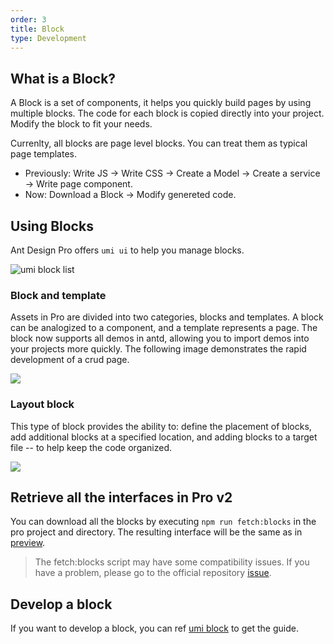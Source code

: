 ```yaml
---
order: 3
title: Block
type: Development
---
```


## What is a Block?

A Block is a set of components, it helps you quickly build pages by using multiple blocks. The code for each block is copied directly into your project. Modify the block to fit your needs.

Currenlty, all blocks are page level blocks. You can treat them as typical page templates. 

- Previously: Write JS -> Write CSS -> Create a Model -> Create a service -> Write page component.
- Now: Download a Block -> Modify genereted code.

## Using Blocks

Ant Design Pro offers `umi ui` to help you manage blocks.

![ umi block list](https://gw.alipayobjects.com/zos/antfincdn/YWjTPDQAeq/CF034E49-0FE8-4011-B282-6956FC1B312C.png)

### Block and template

Assets in Pro are divided into two categories, blocks and templates. A block can be analogized to a component, and a template represents a page. The block now supports all demos in antd, allowing you to import demos into your projects more quickly. The following image demonstrates the rapid development of a crud page.

![](https://gw.alipayobjects.com/zos/antfincdn/75%26lzz1F9P/Kapture%2525202019-11-25%252520at%25252015.35.41.gif)

### Layout block

This type of block provides the ability to: define the placement of blocks, add additional blocks at a specified location, and adding blocks to a target file -- to help keep the code organized.

![](https://gw.alipayobjects.com/zos/antfincdn/FjLAmnNnwA/Kapture%2525202019-11-25%252520at%25252017.32.25.gif)

## Retrieve all the interfaces in Pro v2

You can download all the blocks by executing `npm run fetch:blocks` in the pro project and directory. The resulting interface will be the same as in [preview](https://preview.pro.ant.design/).

> The fetch:blocks script may have some compatibility issues. If you have a problem, please go to the official repository [issue](https://github.com/ant-design/ant-design-pro/issues).

## Develop a block

If you want to develop a block, you can ref [umi block](https://umijs.org/guide/block.html) to get the guide.
